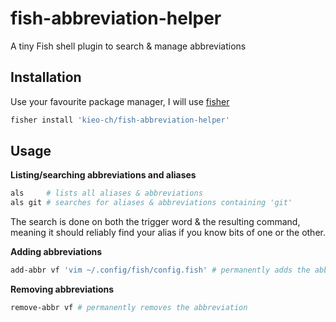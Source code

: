 # fish-abbreviation-helper
A tiny Fish shell plugin to search & manage abbreviations

## Installation

Use your favourite package manager, I will use [fisher](https://github.com/jorgebucaran/fisher)

```sh
fisher install 'kieo-ch/fish-abbreviation-helper'
```

## Usage

**Listing/searching abbreviations and aliases**
```sh
als     # lists all aliases & abbreviations
als git # searches for aliases & abbreviations containing 'git'
```

The search is done on both the trigger word & the resulting command, meaning it should reliably find your alias if you know bits of one or the other.

**Adding abbreviations**
```sh
add-abbr vf 'vim ~/.config/fish/config.fish' # permanently adds the abbreviation
```

**Removing abbreviations**
```sh
remove-abbr vf # permanently removes the abbreviation
```

